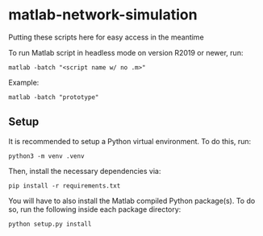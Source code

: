 # matlab-network-simulation

Putting these scripts here for easy access in the meantime

To run Matlab script in headless mode on version R2019 or newer, run:
```
matlab -batch "<script name w/ no .m>"
```
Example:
```
matlab -batch "prototype"
```

## Setup
It is recommended to setup a Python virtual environment. To do this, run:
```
python3 -m venv .venv
```

Then, install the necessary dependencies via:
```
pip install -r requirements.txt
```
You will have to also install the Matlab compiled Python package(s). To do so, run the following inside each package directory:
```
python setup.py install
```
